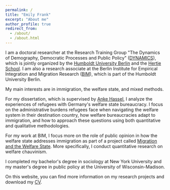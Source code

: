 ```yaml
---
permalink: /
title: "Emily Frank"
excerpt: "About me"
author_profile: true
redirect_from: 
  - /about/
  - /about.html
---
```


I am a doctoral researcher at the Research Training Group "The Dynamics of Demography, Democratic Processes and Public Policy" ([DYNAMICS](https://www.sowi.hu-berlin.de/en/dynamics)), which is jointly organized by the [Humboldt University Berlin](https://www.hu-berlin.de/en) and the [Hertie School](https://www.hertie-school.org/en/). I am also a research associate at the Berlin Institute for Empirical Integration and Migration Research ([BIM](https://www.bim.hu-berlin.de/en/bim-start)), which is part of the Humboldt University Berlin.

My main interests are in immigration, the welfare state, and mixed methods. 

For my dissertation, which is supervised by [Anke Hassel](https://www.hertie-school.org/en/research/faculty-and-researchers/profile/person/hassel), I analyze the experiences of refugees with Germany's welfare state bureaucracy. I focus on the administrative burdens refugees face when navigating the welfare system in their destination country, how welfare bureaucracies adapt to immigration, and how to approach these questions using both quantitative and qualitative methodologies.

For my work at BIM, I focus more on the role of public opinion in how the welfare state addresses immigration as part of a project called [Migration and the Welfare State](https://www.projekte.hu-berlin.de/de/migsoz). More specifically, I conduct quantitative research on welfare chauvinism. 

I completed my bachelor's degree in sociology at New York University and my master's degree in public policy at the University of Wisconsin-Madison.

On this website, you can find more information on my research projects and download my [CV](/cv).
